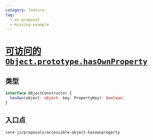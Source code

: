 ```yaml
---
category: feature
tag:
  - es-proposal
  - missing-example
---
```


# [可访问的 `Object.prototype.hasOwnProperty`](https://github.com/tc39/proposal-accessible-object-hasownproperty)

## 类型

```ts
interface ObjectConstructor {
  hasOwn(object: object, key: PropertyKey): boolean;
}
```

## 入口点

```
core-js/proposals/accessible-object-hasownproperty
```

